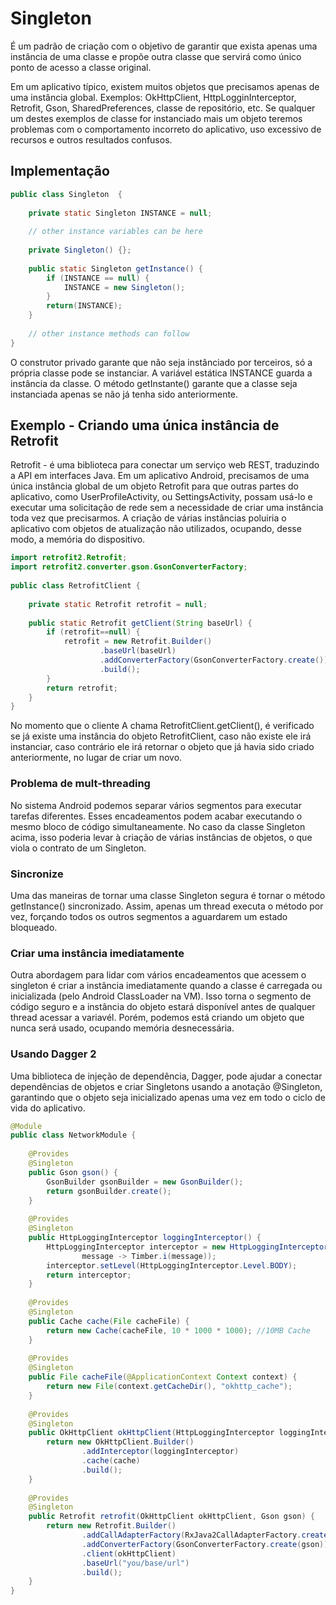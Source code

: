# Singleton 
É um padrão de criação com o objetivo de garantir que exista apenas uma instância de uma classe e propõe outra classe que servirá como único ponto de acesso a classe original.
    
Em um aplicativo típico, existem muitos objetos que precisamos apenas de uma instância global. Exemplos: OkHttpClient, HttpLogginInterceptor, Retrofit, Gson, SharedPreferences, classe de repositório, etc. Se qualquer um destes exemplos de classe for instanciado mais um objeto teremos problemas com o comportamento incorreto do aplicativo, uso excessivo de recursos e outros resultados confusos.

## Implementação

```java
public class Singleton  {
 
    private static Singleton INSTANCE = null;
 
    // other instance variables can be here
     
    private Singleton() {};
 
    public static Singleton getInstance() {
        if (INSTANCE == null) {
            INSTANCE = new Singleton();
        }
        return(INSTANCE);
    }
     
    // other instance methods can follow 
}
```
O construtor privado garante que não seja instânciado por terceiros, só a própria classe pode se instanciar. A variável estática INSTANCE guarda a instância da classe. O método getInstante() garante que a classe seja instanciada apenas se não já tenha sido anteriormente.

## Exemplo - Criando uma única instância de Retrofit
Retrofit - é uma biblioteca para conectar um serviço web REST, traduzindo a API em interfaces Java.
Em um aplicativo Android, precisamos de uma única instância global de um objeto Retrofit para que outras partes do aplicativo, como UserProfileActivity, ou SettingsActivity, possam usá-lo e executar uma solicitação de rede sem a necessidade de criar uma instância toda vez que precisarmos. A criação de várias instâncias poluiria o aplicativo com objetos de atualização não utilizados, ocupando, desse modo, a memória do dispositivo.

```java
import retrofit2.Retrofit;
import retrofit2.converter.gson.GsonConverterFactory;
  
public class RetrofitClient {
  
    private static Retrofit retrofit = null;
  
    public static Retrofit getClient(String baseUrl) {
        if (retrofit==null) {
            retrofit = new Retrofit.Builder()
                    .baseUrl(baseUrl)
                    .addConverterFactory(GsonConverterFactory.create())
                    .build();
        }
        return retrofit;
    }
}
```
No momento que o cliente A chama RetrofitClient.getClient(), é verificado se já existe 
uma instância do objeto RetrofitClient, caso não existe ele irá instanciar, caso contrário ele irá retornar o objeto que já havia sido criado anteriormente, no lugar de criar um novo.

### Problema de mult-threading
No sistema Android podemos separar vários segmentos para executar tarefas diferentes. Esses encadeamentos podem acabar executando o mesmo bloco de código simultaneamente. No caso da classe Singleton acima, isso poderia levar à criação de várias instâncias de objetos, o que viola o contrato de um Singleton.

### Sincronize
Uma das maneiras de tornar uma classe Singleton segura é tornar o método getInstance() sincronizado. Assim, apenas um thread executa o método por vez, forçando todos os outros segmentos a aguardarem um estado bloqueado.

### Criar uma instância imediatamente
Outra abordagem para lidar com vários encadeamentos que acessem o singleton é criar a instância imediatamente quando a classe é carregada ou inicializada (pelo Android ClassLoader na VM). Isso torna o segmento de código seguro e a instância do objeto estará disponível antes de qualquer thread acessar a variavél. Porém, podemos está criando um objeto que nunca será usado, ocupando memória desnecessária.

### Usando Dagger 2
Uma biblioteca de injeção de dependência, Dagger, pode ajudar a conectar dependências de objetos e criar Singletons usando a anotação @Singleton, garantindo que o objeto seja inicializado apenas uma vez em todo o ciclo de vida do aplicativo.

```java
@Module
public class NetworkModule {
 
    @Provides
    @Singleton
    public Gson gson() {
        GsonBuilder gsonBuilder = new GsonBuilder();
        return gsonBuilder.create();
    }
 
    @Provides
    @Singleton
    public HttpLoggingInterceptor loggingInterceptor() {
        HttpLoggingInterceptor interceptor = new HttpLoggingInterceptor(
                message -> Timber.i(message));
        interceptor.setLevel(HttpLoggingInterceptor.Level.BODY);
        return interceptor;
    }
 
    @Provides
    @Singleton
    public Cache cache(File cacheFile) {
        return new Cache(cacheFile, 10 * 1000 * 1000); //10MB Cache
    }
 
    @Provides
    @Singleton
    public File cacheFile(@ApplicationContext Context context) {
        return new File(context.getCacheDir(), "okhttp_cache");
    }
 
    @Provides
    @Singleton
    public OkHttpClient okHttpClient(HttpLoggingInterceptor loggingInterceptor, Cache cache) {
        return new OkHttpClient.Builder()
                .addInterceptor(loggingInterceptor)
                .cache(cache)
                .build();
    }
 
    @Provides
    @Singleton
    public Retrofit retrofit(OkHttpClient okHttpClient, Gson gson) {
        return new Retrofit.Builder()
                .addCallAdapterFactory(RxJava2CallAdapterFactory.create())
                .addConverterFactory(GsonConverterFactory.create(gson))
                .client(okHttpClient)
                .baseUrl("you/base/url")
                .build();
    }
}
```